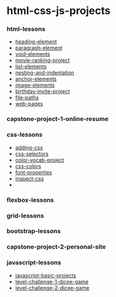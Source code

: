 # html-css-js-projects

### html-lessons
- [heading-element](https://github.com/devliwa/heading-element)
- [paragraph-element](https://github.com/devliwa/paragraph-element)
- [void-elements](https://github.com/devliwa/void-elements)
- [movie-ranking-project](https://github.com/devliwa/movie-ranking-project)
- [list-elements](https://github.com/devliwa/list-elements)
- [nesting-and-indentation](https://github.com/devliwa/nesting-and-indentation)
- [anchor-elements](https://github.com/devliwa/anchor-elements)
- [image-elements](https://github.com/devliwa/image-elements)
- [birthday-invite-project](https://github.com/devliwa/birthday-invite-project)
- [file-paths](https://github.com/devliwa/file-paths)
- [web-pages](https://github.com/devliwa/web-pages)

### capstone-project-1-online-resume

### css-lessons
- [adding-css](https://github.com/devliwa/adding-css)
- [css-selectors](https://github.com/devliwa/css-selectors)
- [color-vocab-project](https://github.com/devliwa/color-vocab-project)
- [css-colors](https://github.com/devliwa/css-colors)
- [font-properties](https://github.com/devliwa/font-properties)
- [inspect-css](https://appbrewery.github.io/css-inspection/)
- 
### flexbox-lessons

### grid-lessons

### bootstrap-lessons 

### capstone-project-2-personal-site

### javascript-lessons 
- [javascript-basic-projects](https://github.com/devliwa/javascript-basic-projects)
- [level-challenge-1-dicee-game]()
- [level-challenge-2-dicee-game]()
  

